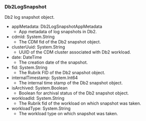 ### Db2LogSnapshot
Db2 log snapshot object.

- appMetadata: Db2LogSnapshotAppMetadata
  - App metadata of log snapshots in Db2.
- cdmId: System.String
  - The CDM fid of the Db2 snapshot object.
- clusterUuid: System.String
  - UUID of the CDM cluster associated with Db2 workload.
- date: DateTime
  - The creation date of the snapshot.
- fid: System.String
  - The Rubrik FID of the Db2 snapshot object.
- internalTimestamp: System.Int64
  - The internal time stamp of the Db2 snapshot object.
- isArchived: System.Boolean
  - Boolean for archival status of the Db2 snapshot object.
- workloadId: System.String
  - The Rubrik fid of the workload on which snapshot was taken.
- workloadType: System.String
  - The workload type on which snapshot was taken.
